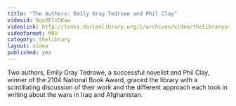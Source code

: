 ```yaml
---
title: "The Authors: Emily Gray Tedrowe and Phil Clay"
videoid: 8qoUElV5Kaw
videolink: http://tonks.darienlibrary.org/1/archives/video/thelibraryseries/s01e22-tl-the_authors.mov
videoformat: MOV
category: thelibrary
layout: video
published: yes
---
```


Two authors, Emily Gray Tedrowe, a successful novelist and Phil Clay, winner of the 2104 National Book Award, graced the library with a scintillating discussion of their work and the different approach each took in writing about the wars in Iraq and Afghanistan.